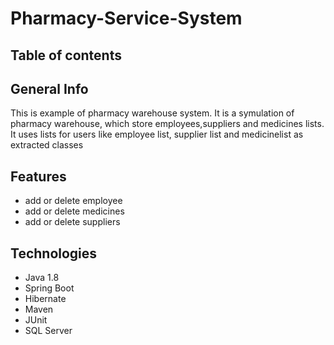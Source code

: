 # Pharmacy-Service-System

## Table of contents

## General Info

This is example of pharmacy warehouse system. 
It is a symulation of pharmacy warehouse, which store employees,suppliers and medicines lists. 
It uses lists for users like employee list, supplier list and medicinelist as extracted classes

## Features

- add or delete employee
- add or delete medicines
- add or delete suppliers

## Technologies

- Java 1.8
- Spring Boot
- Hibernate
- Maven
- JUnit
- SQL Server
